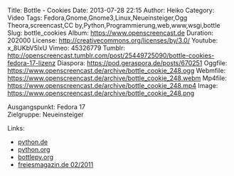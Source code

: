 Title: Bottle - Cookies
Date: 2013-07-28 22:15
Author: Heiko
Category: Video
Tags: Fedora,Gnome,Gnome3,Linux,Neueinsteiger,Ogg Theora,screencast,CC by,Python,Programmierung,web,www,wsgi,bottle
Slug: bottle_cookies
Album: https://www.openscreencast.de
Duration: 202000
License: http://creativecommons.org/licenses/by/3.0/
Youtube: x_8UKbV5lxU
Vimeo: 45326779
Tumblr: http://openscreencast.tumblr.com/post/25449725090/bottle-cookies-fedora-17-lizenz
Diaspora: https://pod.geraspora.de/posts/670251
Oggfile: https://www.openscreencast.de/archive/bottle_cookie_248.ogg
Webmfile: https://www.openscreencast.de/archive/bottle_cookie_248.webm
Mp4file: https://www.openscreencast.de/archive/bottle_cookie_248.mp4
Image: https://www.openscreencast.de/archive/bottle_cookie_248.png

Ausgangspunkt: Fedora 17  
Zielgruppe: Neueinsteiger  

Links:

  * [python.de](http://www.python.de "Link zu Python.de")
  * [python.org](http://www.python.org "Link zu Python.org")
  * [bottlepy.org](http://bottlepy.org "Link zu bottlepy.org")
  * [freiesmagazin.de 02/2011](http://www.freiesmagazin.de/freiesMagazin-2011-02 "Link zu freiesmagazin.de")

